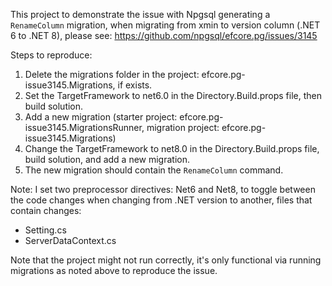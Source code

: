 This project to demonstrate the issue with Npgsql generating a `RenameColumn` migration, when migrating from xmin to version column (.NET 6 to .NET 8),
please see: https://github.com/npgsql/efcore.pg/issues/3145

Steps to reproduce:
1. Delete the migrations folder in the project: efcore.pg-issue3145.Migrations, if exists.
2. Set the TargetFramework to net6.0 in the Directory.Build.props file, then build solution.
3. Add a new migration (starter project: efcore.pg-issue3145.MigrationsRunner, migration project: efcore.pg-issue3145.Migrations)
4. Change the TargetFramework to net8.0 in the Directory.Build.props file, build solution, and add a new migration.
5. The new migration should contain the `RenameColumn` command.

Note: I set two preprocessor directives: Net6 and Net8, to toggle between the code changes when changing from .NET version to another,
files that contain changes:
- Setting.cs
- ServerDataContext.cs

Note that the project might not run correctly, it's only functional via running migrations as noted above to reproduce the issue.